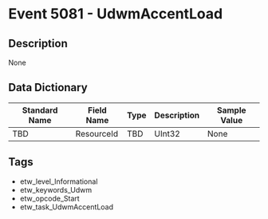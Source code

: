 # Event 5081 - UdwmAccentLoad

## Description
None

## Data Dictionary
|Standard Name|Field Name|Type|Description|Sample Value|
|---|---|---|---|---|
|TBD|ResourceId|TBD|UInt32|None|None|

## Tags
* etw_level_Informational
* etw_keywords_Udwm
* etw_opcode_Start
* etw_task_UdwmAccentLoad